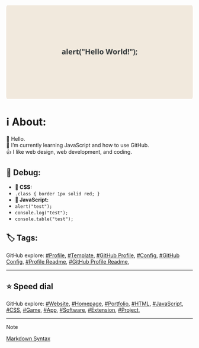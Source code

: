 <!-- About v.1.2.3 -->

![profile banner](github-profile-banner-page.png)

# ℹ️ About:  

👋 Hello.  
🌱 I’m currently learning JavaScript and how to use GitHub.  
👍 I like web design, web development, and coding.

## 🐞 Debug:
- **🎨 CSS:**
- `.class { border 1px solid red; }`
- **📜 JavaScript:**
- `alert("test");`
- `console.log("test");`
- `console.table("test");`
  
## 🏷️ Tags:
GitHub explore: 
[#Profile](https://github.com/topics/profile?s=updated),
[#Template](https://github.com/topics/template?s=updated),
[#GitHub Profile](https://github.com/topics/github-profile?s=updated),
[#Config](https://github.com/topics/config?s=updated),
[#GitHub Config](https://github.com/topics/github-config?s=updated),
[#Profile Readme](https://github.com/topics/profile-readme?s=updated),
[#GitHub Profile Readme](https://github.com/topics/github-profile-readme?s=updated),
  
---

## ⭐ Speed dial
GitHub explore: 
[#Website](https://github.com/topics/website?s=updated),
[#Homepage](https://github.com/topics/homepage?s=updated),
[#Portfolio](https://github.com/topics/portfolio?s=updated),
[#HTML](https://github.com/javascript/HTML?s=updated),
[#JavaScript](https://github.com/javascript/javascript?s=updated),
[#CSS](https://github.com/topics/css?s=updated),
[#Game](https://github.com/topics/game?s=updated),
[#App](https://github.com/topics/app?s=updated),
[#Software](https://github.com/topics/software?s=updated),
[#Extension](https://github.com/topics/extension?s=updated),
[#Project](https://github.com/topics/project?s=updated),

---
  
> [!NOTE]
> [Markdown Syntax](https://docs.github.com/github/writing-on-github/getting-started-with-writing-and-formatting-on-github/basic-writing-and-formatting-syntax) 
  



<!--
** is a ✨ _special_ ✨ repository because its `README.md` (this file) appears on your GitHub profile.

Here are some ideas to get you started:

- 🔭 I’m currently working on ...
- 🌱 I’m currently learning ...
- 👯 I’m looking to collaborate on ...
- 🤔 I’m looking for help with ...
- 💬 Ask me about ...
- 📫 How to reach me: ...
- 😄 Pronouns: ...
- ⚡ Fun fact: ...
-->



